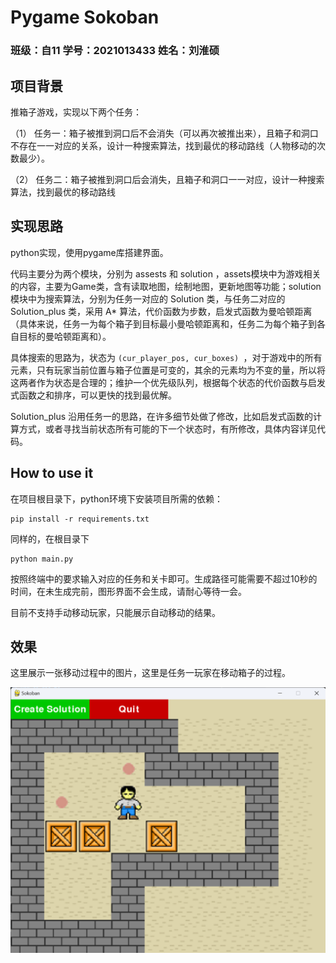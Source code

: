 # Pygame Sokoban

### 班级：自11 学号：2021013433 姓名：刘淮硕

## 项目背景

推箱子游戏，实现以下两个任务：

（1） 任务一：箱子被推到洞口后不会消失（可以再次被推出来），且箱子和洞口不存在一一对应的关系，设计一种搜索算法，找到最优的移动路线（人物移动的次数最少）。

（2） 任务二：箱子被推到洞口后会消失，且箱子和洞口一一对应，设计一种搜索算法，找到最优的移动路线

## 实现思路

python实现，使用pygame库搭建界面。

代码主要分为两个模块，分别为 assests 和 solution ，assets模块中为游戏相关的内容，主要为Game类，含有读取地图，绘制地图，更新地图等功能；solution 模块中为搜索算法，分别为任务一对应的 Solution 类，与任务二对应的 Solution_plus 类，采用 A* 算法，代价函数为步数，启发式函数为曼哈顿距离（具体来说，任务一为每个箱子到目标最小曼哈顿距离和，任务二为每个箱子到各自目标的曼哈顿距离和）。

具体搜索的思路为，状态为 `(cur_player_pos, cur_boxes) `，对于游戏中的所有元素，只有玩家当前位置与箱子位置是可变的，其余的元素均为不变的量，所以将这两者作为状态是合理的；维护一个优先级队列，根据每个状态的代价函数与启发式函数之和排序，可以更快的找到最优解。

Solution_plus 沿用任务一的思路，在许多细节处做了修改，比如启发式函数的计算方式，或者寻找当前状态所有可能的下一个状态时，有所修改，具体内容详见代码。

## How to use it

在项目根目录下，python环境下安装项目所需的依赖：

```shell
pip install -r requirements.txt
```

同样的，在根目录下

``` shell
python main.py
```

按照终端中的要求输入对应的任务和关卡即可。生成路径可能需要不超过10秒的时间，在未生成完前，图形界面不会生成，请耐心等待一会。

目前不支持手动移动玩家，只能展示自动移动的结果。

## 效果

这里展示一张移动过程中的图片，这里是任务一玩家在移动箱子的过程。

![alt text](image.png)

